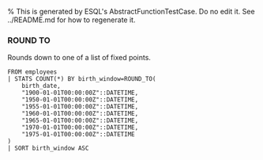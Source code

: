 % This is generated by ESQL's AbstractFunctionTestCase. Do no edit it. See ../README.md for how to regenerate it.

### ROUND TO
Rounds down to one of a list of fixed points.

```esql
FROM employees
| STATS COUNT(*) BY birth_window=ROUND_TO(
    birth_date,
    "1900-01-01T00:00:00Z"::DATETIME,
    "1950-01-01T00:00:00Z"::DATETIME,
    "1955-01-01T00:00:00Z"::DATETIME,
    "1960-01-01T00:00:00Z"::DATETIME,
    "1965-01-01T00:00:00Z"::DATETIME,
    "1970-01-01T00:00:00Z"::DATETIME,
    "1975-01-01T00:00:00Z"::DATETIME
)
| SORT birth_window ASC
```
